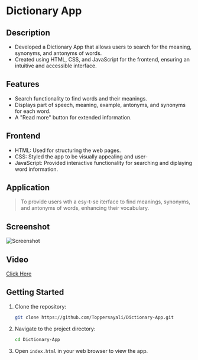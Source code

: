 # Dictionary App

## Description
- Developed a Dictionary App that allows users to search for the meaning, synonyms, and antonyms of words.
- Created using HTML, CSS, and JavaScript for the frontend, ensuring an intuitive and accessible interface.

## Features
- Search functionality to find words and their meanings.
- Displays part of speech, meaning, example, antonyms, and synonyms for each word.
- A "Read more" button for extended information.

## Frontend
- HTML: Used for structuring the web pages.
- CSS: Styled the app to be visually appealing and user-
- JavaScript: Provided interactive functionality for searching and diplaying word information.
## Application
> To provide users wth a esy-t-se iterface to find meanings, synonyms, and antonyms of words, enhancing their vocabulary.
## Screenshot 

![Screenshot](https://github.com/Toppersayali/Dictionary-App/commit/IMG-20240801-WA0003.jpg)


## Video

[Click Here](https://github.com/Toppersayali/Dictionary-App/commit/)

## Getting Started

1. Clone the repository:
    ```sh
    git clone https://github.com/Toppersayali/Dictionary-App.git
    ```

2. Navigate to the project directory:
    ```sh
    cd Dictionary-App
    ```

3. Open `index.html` in your web browser to view the app.

